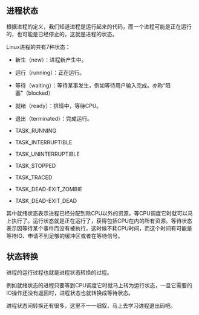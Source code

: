 
## 进程状态

根据进程的定义，我们知道进程是运行起来的代码，而一个进程可能是正在运行的，也可能是已经停止的，这就是进程的状态。

Linux进程的共有7种状态：

* 新生（new）：进程新产生中。
* 运行（running）：正在运行。
* 等待（waiting）：等待某事发生，例如等待用户输入完成。亦称“阻塞”（blocked）
* 就绪（ready）：排班中，等待CPU。
* 退出（terminated）：完成运行。


* TASK_RUNNING
* TASK_INTERRUPTIBLE
* TASK_UNINTERRUPTIBLE
* TASK_STOPPED
* TASK_TRACED
* TASK_DEAD-EXIT_ZOMBIE
* TASK_DEAD-EXIT_DEAD


其中就绪状态表示进程已经分配到除CPU以外的资源，等CPU调度它时就可以马上执行了。运行状态就是正在运行了，获得包括CPU在内的所有资源。等待状态表示因等待某个事件而没有被执行，这时候不耗CPU时间，而这个时间有可能是等待IO、申请不到足够的缓冲区或者在等待信号。

## 状态转换

进程的运行过程也就是进程状态转换的过程。

例如就绪状态的进程只要等到CPU调度它时就马上转为运行状态，一旦它需要的IO操作还没有返回时，进程状态也就转换成等待状态。

进程状态间转换还有很多，这里不一一细叙，马上去学习进程退出码吧。
